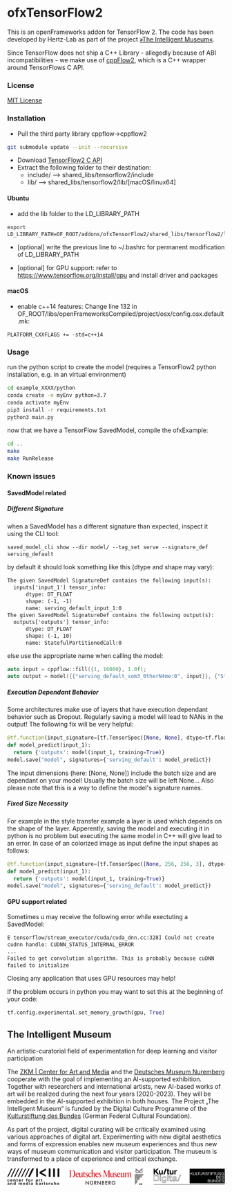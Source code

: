 ofxTensorFlow2
=====================================

This is an openFrameworks addon for TensorFlow 2.
The code has been developed by Hertz-Lab as part of the project [»The Intelligent Museum«](#the-intelligent-museum).

 Since TensorFlow does not ship a C++ Library - allegedly because of ABI incompatibilities -  we make use of [cppFlow2](https://github.com/serizba/cppflow/tree/cppflow2), which is a C++ wrapper around TensorFlows C API.


### License
[MIT License](https://en.wikipedia.org/wiki/MIT_License)


### Installation
- Pull the third party library cppflow->cppflow2
```bash
git submodule update --init --recursive
```
- Download [TensorFlow2 C API](https://www.tensorflow.org/install/lang_c)
- Extract the following folder to their destination:
  - include/ --> shared_libs/tensorflow2/include
  - lib/ --> shared_libs/tensorflow2/lib/[macOS/linux64]

#### Ubuntu
- add the lib folder to the LD_LIBRARY_PATH
```
export LD_LIBRARY_PATH=OF_ROOT/addons/ofxTensorFlow2/shared_libs/tensorflow2/lib/linux64/:$LD_LIBRARY_PATH
```
- [optional] write the previous line to ~/.bashrc for permanent modification of LD_LIBRARY_PATH

- [optional] for GPU support: refer to https://www.tensorflow.org/install/gpu and install driver and packages

#### macOS
- enable c++14 features: Change line 132 in OF_ROOT/libs/openFrameworksCompiled/project/osx/config.osx.default.mk:
```
PLATFORM_CXXFLAGS += -std=c++14
```


### Usage
run the python script to create the model (requires a TensorFlow2 python installation, e.g. in an virtual environment)
```bash
cd example_XXXX/python
conda create -n myEnv python=3.7
conda activate myEnv
pip3 install -r requirements.txt
python3 main.py
```
now that we have a TensorFlow SavedModel, compile the ofxExample:
```bash
cd ..
make
make RunRelease
```


### Known issues
#### SavedModel related
##### Different Signature
when a SavedModel has a different signature than expected, inspect it using the CLI tool:
```
saved_model_cli show --dir model/ --tag_set serve --signature_def serving_default
```
by default it should look something like this (dtype and shape may vary):
```
The given SavedModel SignatureDef contains the following input(s):
  inputs['input_1'] tensor_info:
      dtype: DT_FLOAT
      shape: (-1, -1)
      name: serving_default_input_1:0
The given SavedModel SignatureDef contains the following output(s):
  outputs['outputs'] tensor_info:
      dtype: DT_FLOAT
      shape: (-1, 10)
      name: StatefulPartitionedCall:0
```
else use the appropriate name when calling the model:
```c++
auto input = cppflow::fill({1, 16000}, 1.0f);
auto output = model({{"serving_default_som3_0therN4me:0", input}}, {"StatefulPartitionedCall:0"});
```

##### Execution Dependant Behavior
Some architectures make use of layers that have execution dependant behavior such as Dropout. Regularly saving a model will lead to NANs in the output! The following fix will be very helpful:
```python
@tf.function(input_signature=[tf.TensorSpec([None, None], dtype=tf.float32)])
def model_predict(input_1):
  return {'outputs': model(input_1, training=True)}
model.save("model", signatures={'serving_default': model_predict})
```
The input dimensions (here: [None, None]) include the batch size and are dependant on your model! Usually the batch size will be left None... Also please note that this is a way to define the model's signature names.

##### Fixed Size Necessity
For example in the style transfer example a layer is used which depends on the shape of the layer. Apperently, saving the model and executing it in python is no problem but executing the same model in C++ will give lead to an error. In case of an colorized image as input define the input shapes as follows:
``` python
@tf.function(input_signature=[tf.TensorSpec([None, 256, 256, 3], dtype=tf.float32)])
def model_predict(input_1):
  return {'outputs': model(input_1, training=True)}
model.save("model", signatures={'serving_default': model_predict})
```

#### GPU support related
Sometimes u may receive the following error while exectuting a SavedModel:
```
E tensorflow/stream_executor/cuda/cuda_dnn.cc:328] Could not create cudnn handle: CUDNN_STATUS_INTERNAL_ERROR
...
Failed to get convolution algorithm. This is probably because cuDNN failed to initialize
``` 
Closing any application that uses GPU resources may help!

If the problem occurs in python you may want to set this at the beginning of your code:
```python
tf.config.experimental.set_memory_growth(gpu, True)
```

## The Intelligent Museum
An artistic-curatorial field of experimentation for deep learning and visitor participation

The [ZKM | Center for Art and Media](https://zkm.de/en) and the [Deutsches Museum Nuremberg](https://www.deutsches-museum.de/en/nuernberg/information/) cooperate with the goal of implementing an AI-supported exhibition. Together with researchers and international artists, new AI-based works of art will be realized during the next four years (2020-2023).  They will be embedded in the AI-supported exhibition in both houses. The Project „The Intelligent Museum“ is funded by the Digital Culture Programme of the [Kulturstiftung des Bundes](https://www.kulturstiftung-des-bundes.de/en) (German Federal Cultural Foundation).

As part of the project, digital curating will be critically examined using various approaches of digital art. Experimenting with new digital aesthetics and forms of expression enables new museum experiences and thus new ways of museum communication and visitor participation. The museum is transformed to a place of experience and critical exchange.

![Logo](media/Logo_ZKM_DMN_KSB.png)
